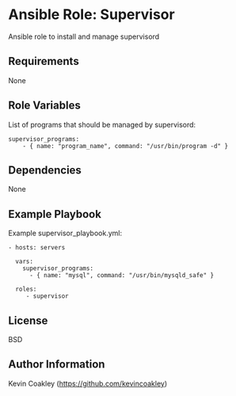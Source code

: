 Ansible Role: Supervisor
========================

Ansible role to install and manage supervisord

Requirements
------------

None

Role Variables
--------------

List of programs that should be managed by supervisord:

    supervisor_programs:
        - { name: "program_name", command: "/usr/bin/program -d" }

Dependencies
------------

None

Example Playbook
----------------

Example supervisor_playbook.yml:

    - hosts: servers
    
      vars:
        supervisor_programs:
          - { name: "mysql", command: "/usr/bin/mysqld_safe" }
          
      roles:
         - supervisor

License
-------

BSD

Author Information
------------------

Kevin Coakley (https://github.com/kevincoakley)
